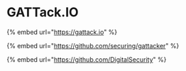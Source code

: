 # GATTack.IO

{% embed url="https://gattack.io" %}

{% embed url="https://github.com/securing/gattacker" %}

{% embed url="https://github.com/DigitalSecurity" %}
